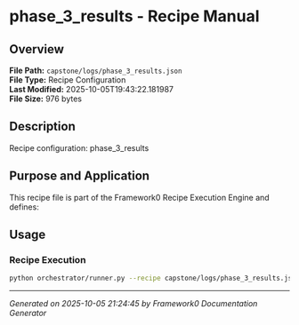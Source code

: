 # phase_3_results - Recipe Manual

## Overview
**File Path:** `capstone/logs/phase_3_results.json`  
**File Type:** Recipe Configuration  
**Last Modified:** 2025-10-05T19:43:22.181987  
**File Size:** 976 bytes  

## Description
Recipe configuration: phase_3_results

## Purpose and Application
This recipe file is part of the Framework0 Recipe Execution Engine and defines:

## Usage

### Recipe Execution
```bash
python orchestrator/runner.py --recipe capstone/logs/phase_3_results.json
```


---
*Generated on 2025-10-05 21:24:45 by Framework0 Documentation Generator*
